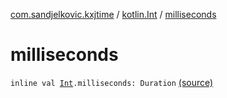 [com.sandjelkovic.kxjtime](../index.md) / [kotlin.Int](index.md) / [milliseconds](./milliseconds.md)

# milliseconds

`inline val `[`Int`](https://kotlinlang.org/api/latest/jvm/stdlib/kotlin/-int/index.html)`.milliseconds: Duration` [(source)](https://github.com/sandjelkovic/kxjtime/tree/master/src/main/kotlin/com/sandjelkovic/kxjtime/DurationFactoryExtensions.kt#L9)